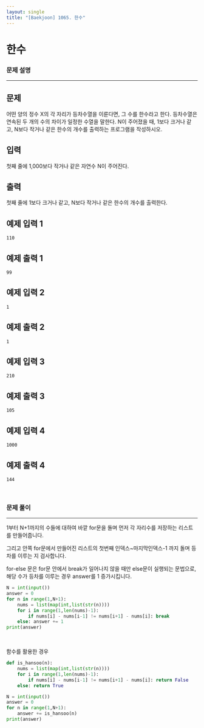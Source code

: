 ```yaml
---
layout: single
title: "[Baekjoon] 1065. 한수"
---
```




# 한수

### 문제 설명

---

## 문제

어떤 양의 정수 X의 각 자리가 등차수열을 이룬다면, 그 수를 한수라고 한다. 등차수열은 연속된 두 개의 수의 차이가 일정한 수열을 말한다. N이 주어졌을 때, 1보다 크거나 같고, N보다 작거나 같은 한수의 개수를 출력하는 프로그램을 작성하시오. 

## 입력

첫째 줄에 1,000보다 작거나 같은 자연수 N이 주어진다.

## 출력

첫째 줄에 1보다 크거나 같고, N보다 작거나 같은 한수의 개수를 출력한다.

## 예제 입력 1 

```
110
```

## 예제 출력 1 

```
99
```

## 예제 입력 2 

```
1
```

## 예제 출력 2 

```
1
```

## 예제 입력 3 

```
210
```

## 예제 출력 3 

```
105
```

## 예제 입력 4 

```
1000
```

## 예제 출력 4 

```
144
```

<br>

### 문제 풀이

---

1부터 N+1까지의 수들에 대하여 바깥 for문을 돌며 먼저 각 자리수를 저장하는 리스트를 만들어줍니다. 

그리고 안쪽 for문에서 만들어진 리스트의 첫번째 인덱스~마지막인덱스-1 까지 돌며 등차를 이루는 지 검사합니다. 

for-else 문은 for문 안에서 break가 일어나지 않을 때만 else문이 실행되는 문법으로, 해당 수가 등차를 이루는 경우 answer를 1 증가시킵니다. 

```python
N = int(input())
answer = 0
for n in range(1,N+1):
    nums = list(map(int,list(str(n))))
    for i in range(1,len(nums)-1):
        if nums[i] - nums[i-1] != nums[i+1] - nums[i]: break
    else: answer += 1
print(answer)
```

<br>

함수를 활용한 경우

```python
def is_hansoo(n):
    nums = list(map(int,list(str(n))))
    for i in range(1,len(nums)-1):
        if nums[i] - nums[i-1] != nums[i+1] - nums[i]: return False
    else: return True

N = int(input())
answer = 0
for n in range(1,N+1): 
    answer += is_hansoo(n)
print(answer)
```
